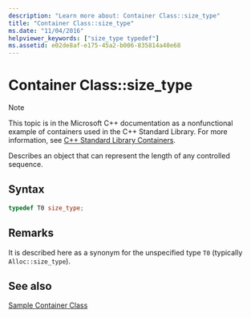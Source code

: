 ```yaml
---
description: "Learn more about: Container Class::size_type"
title: "Container Class::size_type"
ms.date: "11/04/2016"
helpviewer_keywords: ["size_type typedef"]
ms.assetid: e02de8af-e175-45a2-b006-835814a40e68
---
```

# Container Class::size_type

> [!NOTE]
> This topic is in the Microsoft C++ documentation as a nonfunctional example of containers used in the C++ Standard Library. For more information, see [C++ Standard Library Containers](../standard-library/stl-containers.md).

Describes an object that can represent the length of any controlled sequence.

## Syntax

```cpp
typedef T0 size_type;
```

## Remarks

It is described here as a synonym for the unspecified type `T0` (typically `Alloc::size_type`).

## See also

[Sample Container Class](../standard-library/sample-container-class.md)
